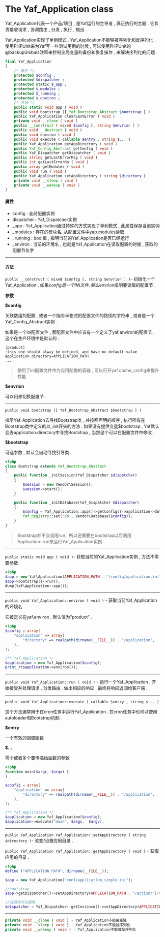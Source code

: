 # The Yaf\_Application class

Yaf\_Application代表一个产品/项目 , 是Yaf运行的主导者 , 真正执行的主题 . 它负责接收请求 , 协调路由 , 分发 , 执行 , 输出 .

Yaf\_Application实现了单例模式 . Yaf\_Application不能够被序列化和反序列化 . 使用PHPUnit来为Yaf写一些测试用例的时候 , 可以使用PHPUnit的@backupGlobals注释来控制全局变量的备份和恢复操作 , 来解决序列化的问题 .

```php
final Yaf_Application
{
    /* 属性 */
    protected $config ;
    protected $dispatcher ;
    protected static $_app ;
    protected $_modules ;
    protected $_running ;
    protected $_environ ;
    /* 方法 */
    public static void app ( void )
    public void bootstrap ([ Yaf_Bootstrap_Abstract $bootstrap ] )
    public Yaf_Application clearLastError ( void )
    private void __clone ( void )
    public __construct ( mixed $config [, string $envrion ] )
    public void __destruct ( void )
    public void environ ( void )
    public void execute ( callable $entry , string $... )
    public Yaf_Application getAppDirectory ( void )
    public Yaf_Config_Abstract getConfig ( void )
    public Yaf_Dispatcher getDispatcher ( void )
    public string getLastErrorMsg ( void )
    public int getLastErrorNo ( void )
    public array getModules ( void )
    public void run ( void )
    public Yaf_Application setAppDirectory ( string $directory )
    private void __sleep ( void )
    private void __wakeup ( void )
}
```

#### 属性

* config : 全局配置实例
* dispatcher : Yaf\_Dispatcher实例
* \_app : Yaf\_Application通过特殊的方式实现了单利模式 , 此属性保存当前实例
* \_modules : 存在的模块名, 从配置文件中yap.modules读取
* \_running : bool值 , 指明当前的Yaf\_Application是否已经运行
* \_environ : 当前的环境名 , 也就是Yaf\_Application在读取配置的时候 , 获取的配置节名字

---

#### 方法

`public __construct ( mixed $config [, string $envrion ] )`- 初始化一个Yaf\_Application , 如果$config是一个INI文件 , 那么$envrion指明要读取的配置节 .

**参数**

**$config**

关联数组的配置 , 或者一个指向ini格式的配置文件的路径的字符串 , 或者是一个Yaf\_Config\_Abstract实例 .

如果是一个ini配置文件 , 那配置文件中应该有一个定义了yaf.environ的配置节 . 这个在生产环境中是默认的 .

```asciidoc
[product]
;this one should alway be defined, and have no default value
application.directory=APPLICATION_PATH
...
```

> 使用了ini配置文件作为应用配置的容器 , 可以打开yaf.cache\_config来提升性能

**$envrion**

可以用来切换配置节 .

---

`public void bootstrap ([ Yaf_Bootstrap_Abstract $bootstrap ] )`

指示Yaf\_Application去寻找Bootstrap类 , 并按照声明的顺序 , 执行所有在Bootstrap类中定义的以\_init开头的方法 . 如果没有提供变量$bootstrap , Yaf默认会去application.directory中寻找Bootstrap , 当然这个可以在配置文件中修改 .

**$bootstrap**

可选参数 , 默认会自动寻找引导类 .

```php
<?php 
class Bootstrap extends Yaf_Bootstrap_Abstract 
{ 
    public function _initSession(Yaf_Dispatcher $dispatcher) 
    { 
        $session = new Vendor\Session(); 
        $session->start(); 
    } 

    public function _initDatabase(Yaf_Dispatcher $dispatcher) 
    { 
        $config = Yaf_Application::app()->getConfig()->application->database; 
        Yaf_Registry::set('db', Vendor\Database($config)); 
    } 
}
```

> Bootstrap并不会调用run , 所以还需要在bootstrap以后调用Application::run来运行Yaf\_Application实例

---

`public static void app ( void )`- 获取当前的Yaf\_Application实例 , 方法不需要参数 .

```php
<?php
$app = new Yaf\Application(APPLICATION_PATH . "/config/application.ini");
$app->bootstrap()->run();
dump(Yaf\Application::app());
```

---

`public void Yaf_Application::environ ( void )` - 获取当前Yaf\_Application的环境名

它被定义在yaf.environ , 默认值为"product" .

```php
<?php
$config = array(
    "application" => array(
        "directory" => realpath(dirname(__FILE__)) . "/application",
    ),
);

/** Yaf_Application */
$application = new Yaf_Application($config);
print_r($application->environ());
```

---

`public void Yaf_Application::run ( void )` - 运行一个Yaf\_Application , 开始接受并处理请求 , 分发路由 , 做出相应的响应 . 最终将响应返回给客户端 .

---

`public void Yaf_Application::execute ( callable $entry , string $... )`

这个方法通常用于在cron任务中运行Yaf\_Application . 在cron任务中也可以使用autoloader和Bootstrap机制 .

**$entry**

一个有效的回调函数

**$...**

零个或者多个要传递给函数的参数

```php
<?php
function main($argc, $argv) {
}

$config = array(
    "application" => array(
        "directory" => realpath(dirname(__FILE__)) . "/application",
    ),
);

/** Yaf_Application */
$application = new Yaf_Application($config);
$application->execute("main", $argc,  $argv);
```

---

`public Yaf_Application Yaf_Application::setAppDirectory ( string $directory )`- 改变/设置应用目录 . 

`public Yaf_Application Yaf_Application::getAppDirectory ( void )` - 获取应用的目录 . 

```php
<?php
define ("APPLICATION_PATH", dirname(__FILE__));

$app = new Yaf_Application("conf/application_simple.ini");

//bootstrap
$app->getDispatcher()->setAppDirectory(APPLICATION_PATH . "/action/")->getApplication()->bootstrap()->run();

//当然也可以使用
$dispatcher = Yaf_Dispatcher::getInstance()->setAppDirectory(APPLICATION_PATH . "/action/")->getApplication()->bootstrap()->run();
```

---

```php
private void __clone ( void ) - Yaf_Application不能被克隆
private void __sleep ( void ) - Yaf_Application不能被序列化
private void __wakeup ( void ) - Yaf_Application不能被反序列化
```



